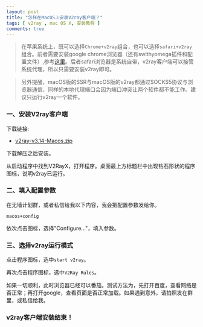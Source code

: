 ```yaml
---
layout: post
title: "怎样在MacOS上安装V2ray客户端？"
tags: [ v2ray , mac OS X, 安装教程 ]
comments: true
---
```


> 在苹果系统上，既可以选择`Chrome+v2ray`组合，也可以选择`safari+v2ray`组合。前者需要安装google chrome浏览器（还有swithyomega插件和配置文件）,参考[这里][1]。后者safari浏览器是系统自带，v2ray客户端可以接管系统代理，所以只需要安装v2ray即可。

> 另外提醒，macOS版的SSR与macOS版的v2ray都通过SOCKS5协议与浏览器通信，同样的本地代理端口会因为端口冲突让两个软件都不能工作。建议只运行v2ray一个软件。

### 一、安装V2ray客户端

下载链接:

- [v2ray-v3.14-Macos.zip][2]

下载解压之后安装。

从启动程序中找到V2RayX，打开程序。桌面最上方标题栏中出现钻石形状的程序图标，说明v2ray已运行。

### 二、填入配置参数

在无墙计划群，或者私信给我以下内容，我会把配置参数发给你。

```
macos+config
```


依次点击图标，选择"Configure..."，填入参数。

### 三、选择v2ray运行模式

点击程序图标，选中`start v2ray`。

再次点击程序图标，选中`V2Ray Rules`。

如果一切顺利，此时浏览器已经可以番茄。测试方法为，先打开百度，查看网络是否正常；再打开google，查看页面是否正常加载。如果遇到意外，请拍照发在群里，或私信给我。

### v2ray客户端安装结束！

<!-- [1]:<https://undervineyard.tk/2018/02/01/V2ray-Client-For-Windows.html> -->
[1]:<{{ site.baseurl }}{% post_url 2018-2-1-V2ray-Client-For-Windows %}>
[2]:<http://w8.undervineyard.com/v2ray-v3.14-Macos.zip>